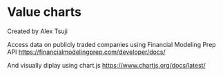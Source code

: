 # Value charts
Created by Alex Tsuji

Access data on publicly traded companies using Financial Modeling Prep API https://financialmodelingprep.com/developer/docs/

And visually diplay using chart.js https://www.chartjs.org/docs/latest/
